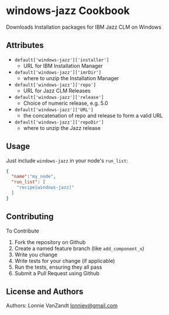 windows-jazz Cookbook
=============
Downloads Installation packages for IBM Jazz CLM on Windows

Attributes
----------
* `default['windows-jazz']['installer']`
    - URL for IBM Installation Manager
* `default['windows-jazz']['imrDir']`
    - where to unzip the Installation Manager
* `default['windows-jazz']['repo']`
    - URL for Jazz CLM Releases
* `default['windows-jazz']['release']`
    - Choice of numeric release, e.g. 5.0
* `default['windows-jazz']['URL']`
    - the concatenation of repo and release to form a valid URL
* `default['windows-jazz']['repoDir']`
    - where to unzip the Jazz release
    
Usage
-----

Just include `windows-jazz` in your node's `run_list`:

```json
{
  "name":"my_node",
  "run_list": [
    "recipe[windows-jazz]"
  ]
}
```

Contributing
------------
To Contribute

1. Fork the repository on Github
2. Create a named feature branch (like `add_component_x`)
3. Write you change
4. Write tests for your change (if applicable)
5. Run the tests, ensuring they all pass
6. Submit a Pull Request using Github

License and Authors
-------------------
Authors: Lonnie VanZandt <lonniev@gmail.com>
